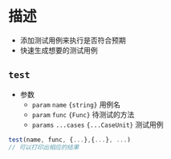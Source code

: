 # 描述

- 添加测试用例来执行是否符合预期
- 快速生成想要的测试用例

## `test`

- 参数
  - `param` `name` `{string}` 用例名
  - `param` `func` `{Func}` 待测试的方法
  - `params` `...cases` `{...CaseUnit}` 测试用例

```ts
test(name, func, {...},{...}, ...)
// 可以打印出相应的结果
```
